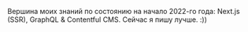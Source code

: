 Вершина моих знаний по состоянию на начало 2022-го года: Next.js (SSR), GraphQL & Contentful CMS.
Сейчас я пишу лучше. :))
